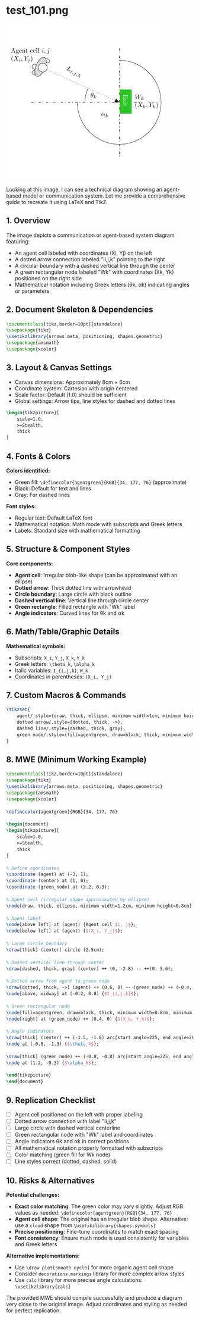 # test_101.png

![test_101.png](../../../eval_dataset/images/test_101.png)

Looking at this image, I can see a technical diagram showing an agent-based model or communication system. Let me provide a comprehensive guide to recreate it using LaTeX and TikZ.

## 1. Overview

The image depicts a communication or agent-based system diagram featuring:
- An agent cell labeled with coordinates (Xi, Yj) on the left
- A dotted arrow connection labeled "Ii,j,k" pointing to the right
- A circular boundary with a dashed vertical line through the center
- A green rectangular node labeled "Wk" with coordinates (Xk, Yk) positioned on the right side
- Mathematical notation including Greek letters (θk, αk) indicating angles or parameters

## 2. Document Skeleton & Dependencies

```latex
\documentclass[tikz,border=10pt]{standalone}
\usepackage{tikz}
\usetikzlibrary{arrows.meta, positioning, shapes.geometric}
\usepackage{amsmath}
\usepackage{xcolor}
```

## 3. Layout & Canvas Settings

- Canvas dimensions: Approximately 8cm × 6cm
- Coordinate system: Cartesian with origin centered
- Scale factor: Default (1.0) should be sufficient
- Global settings: Arrow tips, line styles for dashed and dotted lines

```latex
\begin{tikzpicture}[
    scale=1.0,
    >=Stealth,
    thick
]
```

## 4. Fonts & Colors

**Colors identified:**
- Green fill: `\definecolor{agentgreen}{RGB}{34, 177, 76}` (approximate)
- Black: Default for text and lines
- Gray: For dashed lines

**Font styles:**
- Regular text: Default LaTeX font
- Mathematical notation: Math mode with subscripts and Greek letters
- Labels: Standard size with mathematical formatting

## 5. Structure & Component Styles

**Core components:**
- **Agent cell**: Irregular blob-like shape (can be approximated with an ellipse)
- **Dotted arrow**: Thick dotted line with arrowhead
- **Circle boundary**: Large circle with black outline
- **Dashed vertical line**: Vertical line through circle center
- **Green rectangle**: Filled rectangle with "Wk" label
- **Angle indicators**: Curved lines for θk and αk

## 6. Math/Table/Graphic Details

**Mathematical symbols:**
- Subscripts: `X_i`, `Y_j`, `X_k`, `Y_k`
- Greek letters: `\theta_k`, `\alpha_k`
- Italic variables: `I_{i,j,k}`, `W_k`
- Coordinates in parentheses: `(X_i, Y_j)`

## 7. Custom Macros & Commands

```latex
\tikzset{
    agent/.style={draw, thick, ellipse, minimum width=1cm, minimum height=0.8cm},
    dotted arrow/.style={dotted, thick, ->},
    dashed line/.style={dashed, thick, gray},
    green node/.style={fill=agentgreen, draw=black, thick, minimum width=0.8cm, minimum height=0.6cm}
}
```

## 8. MWE (Minimum Working Example)

```latex
\documentclass[tikz,border=10pt]{standalone}
\usepackage{tikz}
\usetikzlibrary{arrows.meta, positioning, shapes.geometric}
\usepackage{amsmath}
\usepackage{xcolor}

\definecolor{agentgreen}{RGB}{34, 177, 76}

\begin{document}
\begin{tikzpicture}[
    scale=1.0,
    >=Stealth,
    thick
]

% Define coordinates
\coordinate (agent) at (-3, 1);
\coordinate (center) at (1, 0);
\coordinate (green_node) at (2.2, 0.3);

% Agent cell (irregular shape approximated by ellipse)
\node[draw, thick, ellipse, minimum width=1.2cm, minimum height=0.8cm] at (agent) {};

% Agent label
\node[above left] at (agent) {Agent cell $i, j$};
\node[below left] at (agent) {$(X_i, Y_j)$};

% Large circle boundary
\draw[thick] (center) circle (2.5cm);

% Dashed vertical line through center
\draw[dashed, thick, gray] (center) ++ (0, -2.8) -- ++(0, 5.6);

% Dotted arrow from agent to green node
\draw[dotted, thick, ->] (agent) ++ (0.6, 0) -- (green_node) ++ (-0.4, 0);
\node[above, midway] at (-0.2, 0.8) {$I_{i,j,k}$};

% Green rectangular node
\node[fill=agentgreen, draw=black, thick, minimum width=0.8cm, minimum height=0.6cm, text=white] at (green_node) {$W_k$};
\node[right] at (green_node) ++ (0.4, 0) {$(X_k, Y_k)$};

% Angle indicators
\draw[thick] (center) ++ (-1.5, -1.8) arc[start angle=225, end angle=200, radius=0.5cm];
\node at (-0.8, -1.3) {$\theta_k$};

\draw[thick] (green_node) ++ (-0.8, -0.8) arc[start angle=225, end angle=180, radius=0.4cm];
\node at (1.2, -0.3) {$\alpha_k$};

\end{tikzpicture}
\end{document}
```

## 9. Replication Checklist

- [ ] Agent cell positioned on the left with proper labeling
- [ ] Dotted arrow connection with label "Ii,j,k"
- [ ] Large circle with dashed vertical centerline
- [ ] Green rectangular node with "Wk" label and coordinates
- [ ] Angle indicators θk and αk in correct positions
- [ ] All mathematical notation properly formatted with subscripts
- [ ] Color matching (green fill for Wk node)
- [ ] Line styles correct (dotted, dashed, solid)

## 10. Risks & Alternatives

**Potential challenges:**
- **Exact color matching**: The green color may vary slightly. Adjust RGB values as needed: `\definecolor{agentgreen}{RGB}{34, 177, 76}`
- **Agent cell shape**: The original has an irregular blob shape. Alternative: use a `cloud` shape from `\usetikzlibrary{shapes.symbols}`
- **Precise positioning**: Fine-tune coordinates to match exact spacing
- **Font consistency**: Ensure math mode is used consistently for variables and Greek letters

**Alternative implementations:**
- Use `\draw plot[smooth cycle]` for more organic agent cell shape
- Consider `decorations.markings` library for more complex arrow styles
- Use `calc` library for more precise angle calculations: `\usetikzlibrary{calc}`

The provided MWE should compile successfully and produce a diagram very close to the original image. Adjust coordinates and styling as needed for perfect replication.
